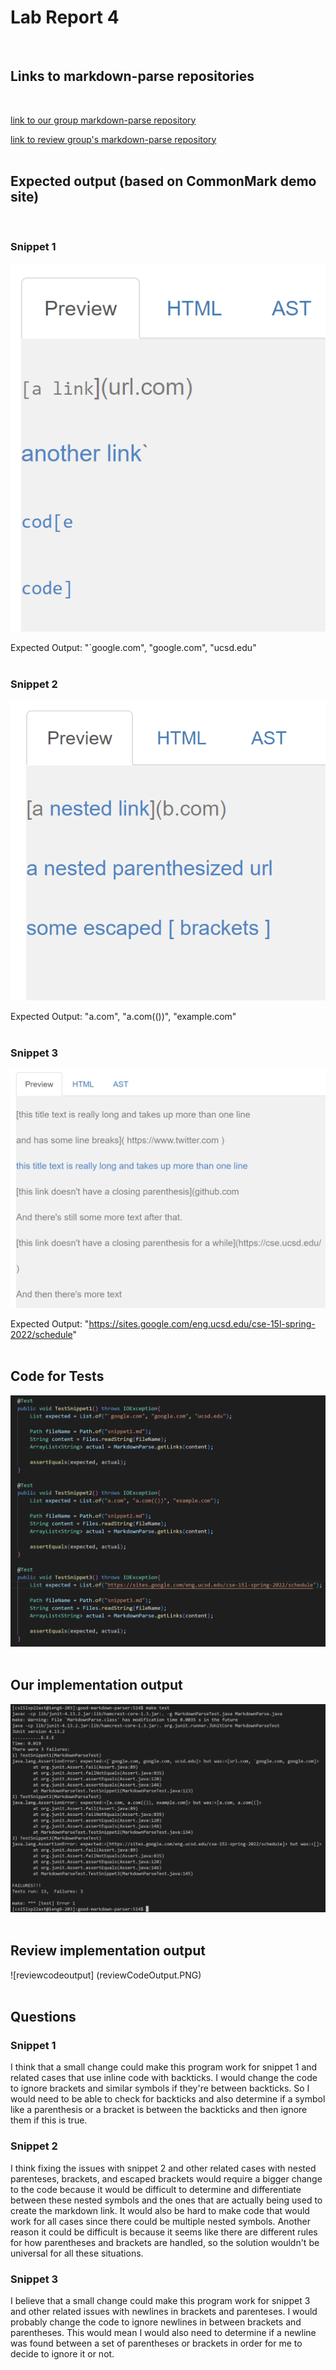 # Lab Report 4 <br /> 
<br />

## Links to markdown-parse repositories
<br /> 

[link to our group markdown-parse repository](https://github.com/ryankosta/good-markdown-parser)<br /> 


[link to review group's markdown-parse repository](https://github.com/UDXS/markdown-parser)
<br /> 
<br />

## Expected output (based on CommonMark demo site)
<br /> 

### Snippet 1
![commonmark1](commonmark1.PNG)<br />

Expected Output: "`google.com", "google.com", "ucsd.edu"
<br />
<br />

### Snippet 2
![commonmark2](commonmark2.PNG)<br />

Expected Output: "a.com", "a.com(())", "example.com"
<br />
<br />

### Snippet 3
![commonmark3](commonmark3.PNG)<br />

Expected Output: "https://sites.google.com/eng.ucsd.edu/cse-15l-spring-2022/schedule"
<br />
<br />

## Code for Tests
![testImplementation](testImplementation.PNG)
<br />
<br />

## Our implementation output
![ourcodeoutput](ourCodeOutput.PNG)
<br />
<br />

## Review implementation output
![reviewcodeoutput] (reviewCodeOutput.PNG)
<br />
<br />

## Questions
### Snippet 1
I think that a small change could make this program work for snippet 1 and related cases that use inline code with backticks. I would change the code to ignore brackets and similar symbols if they're between backticks. So I would need to be able to check for backticks and also determine if a symbol like a parenthesis or a bracket is between the backticks and then ignore them if this is true.
<br />

### Snippet 2
I think fixing the issues with snippet 2 and other related cases with nested parenteses, brackets, and escaped brackets would require a bigger change to the code because it would be difficult to determine and differentiate between these nested symbols and the ones that are actually being used to create the markdown link. It would also be hard to make code that would work for all cases since there could be multiple nested symbols. Another reason it could be difficult is because it seems like there are different rules for how parentheses and brackets are handled, so the solution wouldn't be universal for all these situations. 
<br />

### Snippet 3
I believe that a small change could make this program work for snippet 3 and other related issues with newlines in brackets and parenteses. I would probably change the code to ignore newlines in between brackets and parentheses. This would mean I would also need to determine if a newline was found between a set of parentheses or brackets in order for me to decide to ignore it or not. 